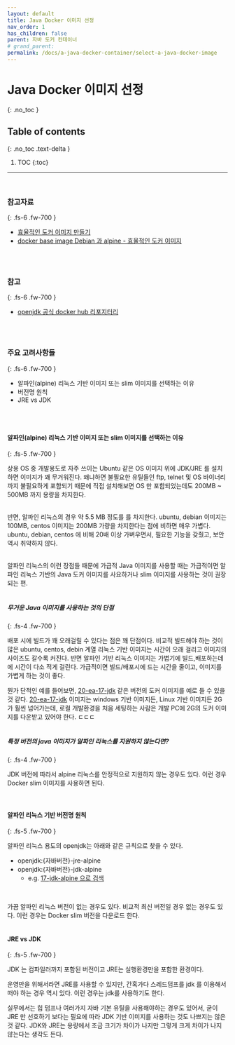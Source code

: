 ```yaml
---
layout: default
title: Java Docker 이미지 선정
nav_order: 1
has_children: false
parent: 자바 도커 컨테이너
# grand_parent: 
permalink: /docs/a-java-docker-container/select-a-java-docker-image
---
```



# Java Docker 이미지 선정
{: .no_toc }
<br>


## Table of contents
{: .no_toc .text-delta }

1. TOC
{:toc}

---

<br>

### 참고자료
{: .fs-6 .fw-700 }
- [효율적인 도커 이미지 만들기](https://bcho.tistory.com/1356)
- [docker base image Debian 과 alpine - 효율적인 도커 이미지](https://mio-java.tistory.com/72)
<br>
<br>

### 참고
{: .fs-6 .fw-700 }
- [openjdk 공식 docker hub 리포지터리](https://hub.docker.com/_/openjdk)

<br>
<br>

### 주요 고려사항들
{: .fs-6 .fw-700 }

- 알파인(alpine) 리눅스 기반 이미지 또는 slim 이미지를 선택하는 이유
- 버전명 원칙
- JRE vs JDK
<br>
<br>

#### 알파인(alpine) 리눅스 기반 이미지 또는 slim 이미지를 선택하는 이유
{: .fs-5 .fw-700 }

상용 OS 중 개발용도로 자주 쓰이는 Ubuntu 같은 OS 이미지 위에 JDK/JRE 를 설치하면 이미지가 꽤 무거워진다. 왜냐하면 불필요한 유틸들인 ftp, telnet 및 OS 바이너리까지 불필요하게 포함되기 때문에 직접 설치해보면 OS 만 포함되었는데도 200MB \~ 500MB 까지 용량을 차지한다.<br>
<br>

반면, 알파인 리눅스의 경우 약 5.5 MB 정도를 를 차지한다. ubuntu, debian 이미지는 100MB, centos 이미지는 200MB 가량을 차지한다는 점에 비하면 매우 가볍다. ubuntu, debian, centos 에 비해 20배 이상 가벼우면서, 필요한 기능을 갖췄고, 보안 역시 취약하지 않다.<br>
<br>

알파인 리눅스의 이런 장점들 때문에 가급적 Java 이미지를 사용할 때는 가급적이면 알파인 리눅스 기반의 Java 도커 이미지를 사요하거나 slim 이미지를 사용하는 것이 권장되는 편.<br>
<br>

##### 무거운 Java 이미지를 사용하는 것의 단점
{: .fs-4 .fw-700 }

배포 시에 빌드가 꽤 오래걸릴 수 있다는 점은 꽤 단점이다. 비교적 빌드해야 하는 것이 많은 ubuntu, centos, debin 계열 리눅스 기반 이미지는 시간이 오래 걸리고 이미지의 사이즈도 갈수록 커진다. 반면 알파인 기반 리눅스 이미지는 가볍기에 빌드,배포하는데에 시간이 다소 적게 걸린다. 가급적이면 빌드/배포시에 드는 시간을 줄이고, 이미지를 가볍게 하는 것이 좋다. 
<br>

뭔가 단적인 예를 들어보면, [20-ea-17-jdk](https://hub.docker.com/layers/library/openjdk/20-ea-17-jdk/images/sha256-3669b75f66492d825ec091152c613db9f7f33659df88b858dfac623c3a6033aa?context=explore) 같은 버전의 도커 이미지를 예로 들 수 있을 것 같다. [20-ea-17-jdk](https://hub.docker.com/layers/library/openjdk/20-ea-17-jdk/images/sha256-3669b75f66492d825ec091152c613db9f7f33659df88b858dfac623c3a6033aa?context=explore) 이미지는 windows 기반 이미지든, Linux 기반 이미지든 2G가 훨씬 넘어가는데, 로컬 개발환경을 처음 세팅하는 사람은 개발 PC에 2G의 도커 이미지를 다운받고 있어야 한다. ㄷㄷㄷ
<br>
<br>

##### 특정 버전의 java 이미지가 알파인 리눅스를 지원하지 않는다면?
{: .fs-4 .fw-700 }

JDK 버전에 따라서 alpine 리눅스를 안정적으로 지원하지 않는 경우도 있다. 이런 경우 Docker slim 이미지를 사용하면 된다.<br>
<br>
<br>

#### 알파인 리눅스 기반 버전명 원칙
{: .fs-5 .fw-700 }

알파인 리눅스 용도의 openjdk는 아래와 같은 규칙으로 찾을 수 있다.
- openjdk:{자바버전}-jre-alpine
- openjdk:{자바버전}-jdk-alpine
  - e.g. [17-jdk-alpine 으로 검색](https://hub.docker.com/_/openjdk/tags?page=1&name=17-jdk-alpine)
<br>

가끔 알파인 리눅스 버전이 없는 경우도 있다. 비교적 최신 버전일 경우 없는 경우도 있다. 이런 경우는 Docker slim 버전을 다운로드 한다.
<br>
<br>

#### JRE vs JDK
{: .fs-5 .fw-700 }

JDK 는 컴파일러까지 포함된 버전이고 JRE는 실행환경만을 포함한 환경이다.<br>

운영만을 위해서라면 JRE를 사용할 수 있지만, 간혹가다 스레드덤프를 jdk 를 이용해서 떠야 하는 경우 역시 있다. 이런 경우는 jdk를 사용하기도 한다.
<br>

실무에서는 힙 덤프나 여러가지 자바 기본 유틸을 사용해야하는 경우도 있어서, 굳이 JRE 만 선호하기 보다는 필요에 따라 JDK 기반 이미지를 사용하는 것도 나쁘지는 않은 것 같다. JDK와 JRE는 용량에서 조금 크기가 차이가 나지만 그렇게 크게 차이가 나지 않는다는 생각도 든다.
<br>

